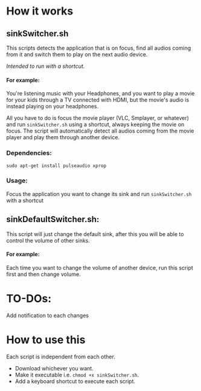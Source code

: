 # How it works

## sinkSwitcher.sh

This scripts detects the application that is on focus, find all audios coming from it and switch them to play on the next audio device.

*Intended to run with a shortcut.*

#### For example:
You're listening music with your Headphones, and you want to play a movie for your kids through a TV connected with HDMI,
but the movie's audio is instead playing on your headphones.

All you have to do is focus the movie player (VLC, Smplayer, or whatever) and run `sinkSwitcher.sh` using a shortcut, always keeping the movie on focus. The script will automatically detect all audios coming from the movie player and play them through another device.

### Dependencies:
`sudo apt-get install pulseaudio xprop`

### Usage:
Focus the application you want to change its sink and run `sinkSwitcher.sh` with a shortcut

## sinkDefaultSwitcher.sh:
This script will just change the default sink, after this you will be able to control the volume of other sinks.

#### For example:
Each time you want to change the volume of another device, run this script first and then change volume.

# TO-DOs:
Add notification to each changes

# How to use this
Each script is independent from each other.
- Download whichever you want.
- Make it executable i.e. `chmod +x sinkSwitcher.sh`.
- Add a keyboard shortcut to execute each script.
